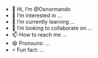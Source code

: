 - 👋 Hi, I’m @Osnormando
- 👀 I’m interested in ...
- 🌱 I’m currently learning ...
- 💞️ I’m looking to collaborate on ...
- 📫 How to reach me ...
- 😄 Pronouns: ...
- ⚡ Fun fact: ...

<!---
Osnormando/Osnormando is a ✨ special ✨ repository because its `README.md` (this file) appears on your GitHub profile.
You can click the Preview link to take a look at your changes.
--->
